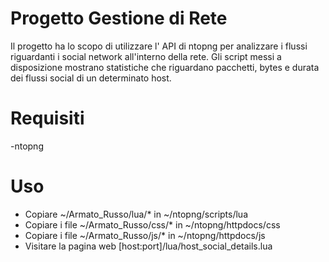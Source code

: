 # Progetto Gestione di Rete
Il progetto ha lo scopo di utilizzare l' API di ntopng per analizzare i flussi riguardanti i social network all'interno della rete. Gli script messi a disposizione mostrano statistiche che riguardano pacchetti, bytes e durata dei flussi social di un determinato host.
# Requisiti
-ntopng
# Uso
- Copiare ~/Armato_Russo/lua/* in ~/ntopng/scripts/lua
- Copiare i file ~/Armato_Russo/css/* in ~/ntopng/httpdocs/css
- Copiare i file ~/Armato_Russo/js/* in ~/ntopng/httpdocs/js
- Visitare la pagina web [host:port]/lua/host_social_details.lua
